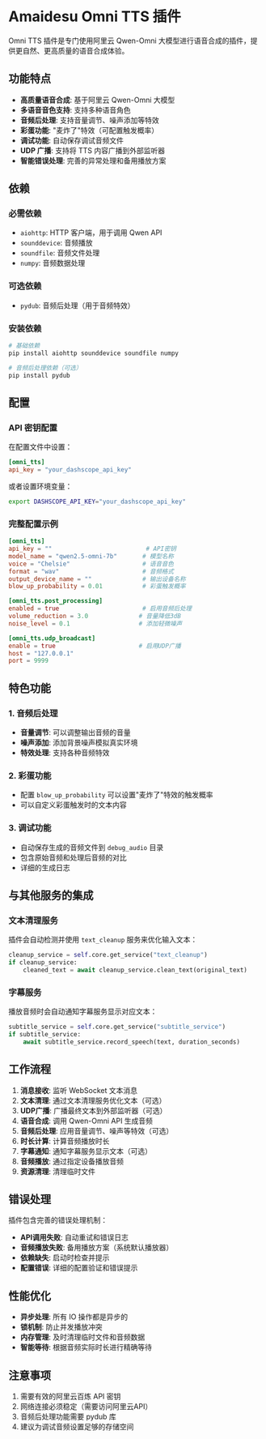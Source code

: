 # Amaidesu Omni TTS 插件

Omni TTS 插件是专门使用阿里云 Qwen-Omni 大模型进行语音合成的插件，提供更自然、更高质量的语音合成体验。

## 功能特点

- **高质量语音合成**: 基于阿里云 Qwen-Omni 大模型
- **多语音音色支持**: 支持多种语音角色
- **音频后处理**: 支持音量调节、噪声添加等特效
- **彩蛋功能**: "麦炸了"特效（可配置触发概率）
- **调试功能**: 自动保存调试音频文件
- **UDP 广播**: 支持将 TTS 内容广播到外部监听器
- **智能错误处理**: 完善的异常处理和备用播放方案

## 依赖

### 必需依赖
- `aiohttp`: HTTP 客户端，用于调用 Qwen API
- `sounddevice`: 音频播放
- `soundfile`: 音频文件处理
- `numpy`: 音频数据处理

### 可选依赖
- `pydub`: 音频后处理（用于音频特效）

### 安装依赖

```bash
# 基础依赖
pip install aiohttp sounddevice soundfile numpy

# 音频后处理依赖（可选）
pip install pydub
```

## 配置

### API 密钥配置

在配置文件中设置：
```toml
[omni_tts]
api_key = "your_dashscope_api_key"
```

或者设置环境变量：
```bash
export DASHSCOPE_API_KEY="your_dashscope_api_key"
```

### 完整配置示例

```toml
[omni_tts]
api_key = ""                          # API密钥
model_name = "qwen2.5-omni-7b"       # 模型名称
voice = "Chelsie"                    # 语音音色
format = "wav"                       # 音频格式
output_device_name = ""              # 输出设备名称
blow_up_probability = 0.01           # 彩蛋触发概率

[omni_tts.post_processing]
enabled = true                       # 启用音频后处理
volume_reduction = 3.0              # 音量降低3dB
noise_level = 0.1                   # 添加轻微噪声

[omni_tts.udp_broadcast]
enable = true                       # 启用UDP广播
host = "127.0.0.1"
port = 9999
```

## 特色功能

### 1. 音频后处理
- **音量调节**: 可以调整输出音频的音量
- **噪声添加**: 添加背景噪声模拟真实环境
- **特效处理**: 支持各种音频特效

### 2. 彩蛋功能
- 配置 `blow_up_probability` 可以设置"麦炸了"特效的触发概率
- 可以自定义彩蛋触发时的文本内容

### 3. 调试功能
- 自动保存生成的音频文件到 `debug_audio` 目录
- 包含原始音频和处理后音频的对比
- 详细的生成日志

## 与其他服务的集成

### 文本清理服务
插件会自动检测并使用 `text_cleanup` 服务来优化输入文本：

```python
cleanup_service = self.core.get_service("text_cleanup")
if cleanup_service:
    cleaned_text = await cleanup_service.clean_text(original_text)
```

### 字幕服务
播放音频时会自动通知字幕服务显示对应文本：

```python
subtitle_service = self.core.get_service("subtitle_service")
if subtitle_service:
    await subtitle_service.record_speech(text, duration_seconds)
```

## 工作流程

1. **消息接收**: 监听 WebSocket 文本消息
2. **文本清理**: 通过文本清理服务优化文本（可选）
3. **UDP广播**: 广播最终文本到外部监听器（可选）
4. **语音合成**: 调用 Qwen-Omni API 生成音频
5. **音频后处理**: 应用音量调节、噪声等特效（可选）
6. **时长计算**: 计算音频播放时长
7. **字幕通知**: 通知字幕服务显示文本（可选）
8. **音频播放**: 通过指定设备播放音频
9. **资源清理**: 清理临时文件

## 错误处理

插件包含完善的错误处理机制：

- **API调用失败**: 自动重试和错误日志
- **音频播放失败**: 备用播放方案（系统默认播放器）
- **依赖缺失**: 启动时检查并提示
- **配置错误**: 详细的配置验证和错误提示

## 性能优化

- **异步处理**: 所有 IO 操作都是异步的
- **锁机制**: 防止并发播放冲突
- **内存管理**: 及时清理临时文件和音频数据
- **智能等待**: 根据音频实际时长进行精确等待

## 注意事项

1. 需要有效的阿里云百炼 API 密钥
2. 网络连接必须稳定（需要访问阿里云API）
3. 音频后处理功能需要 pydub 库
4. 建议为调试音频设置足够的存储空间 